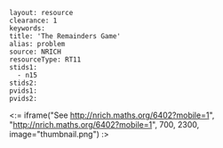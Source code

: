 ````
layout: resource
clearance: 1
keywords:
title: 'The Remainders Game'
alias: problem
source: NRICH
resourceType: RT11
stids1: 
  - n15
stids2:
pvids1:
pvids2:

````

<:= iframe("See http://nrich.maths.org/6402?mobile=1", "http://nrich.maths.org/6402?mobile=1", 700, 2300, image="thumbnail.png") :>

